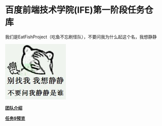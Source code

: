 # 百度前端技术学院(IFE)第一阶段任务仓库

我们是EatFishProject（吃鱼不忘刷怪队），不要问我为什么起这个名，我想静静

![](https://github.com/EatFishProject/Firststage/blob/master/task3/img/jingjing2.jpg)

**[团队介绍](http://eatfishproject.github.io/Firststage/task3/threeCol.html)**

**[任务9预览](http://eatfishproject.github.io/Firststage/task9/index.html)**